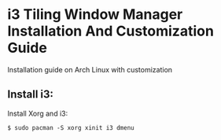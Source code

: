 # i3 Tiling Window Manager Installation And Customization Guide

Installation guide on Arch Linux with customization

## Install i3:

Install Xorg and i3:

`$ sudo pacman -S xorg xinit i3 dmenu`
